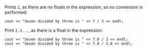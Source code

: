 Prints `2`, as there are no floats in the expression, so no conversion is performed:

    cout << "Seven divided by three is " << 7 / 3 << endl;

Print `2.3...`, as there is a float in the expression:

    cout << "Seven divided by three is " << 7.0 / 3 << endl;
    cout << "Seven divided by three is " << 7.0 / 3.0 << endl;
